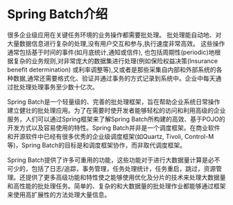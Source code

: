 # Spring Batch介绍
很多企业级应用在关键任务环境的业务操作都需要批处理。
批处理能自动地、对大量数据信息进行复杂的处理,没有用户交互和参与,执行速度非常高效。
这些操作通常包括基于时间的事件(如月底统计,通知或信件), 也包括周期性(periodic)地根据复杂的业务规则,对非常庞大的数据集进行处理(例如保险权益决策(Insurance benefit determination) 或利率调整等),又或者是那些采集自内部和外部系统的各种数据,通常还需要格式化、验证并通过事务的方式记录到系统中。企业中每天通过批处理处理事务至少数十亿次。

Spring Batch是一个轻量级的、完善的批处理框架，旨在帮助企业系统日常操作建立健壮的批处理应用。为了在需要时使开发者能够轻松的访问和利用高级的企业服务，人们可以通过Spring框架来了解Spring Batch所构建的高效、基于POJO的开发方式以及容易使用的特性。Spring Batch并非是一个调度框架。在商业软件和开源软件中已经有很多优秀的企业级调度框架(如Quartz, Tivoli, Control-M等)，Spring Batch的目标是和调度框架协作，而非取代调度框架。

Spring Batch提供了许多可重用的功能，这些功能对于进行大数据量计算是必不可少的，包括了日志/追踪，事务管理，任务处理统计，任务重启，跳过，资源管理。还提供了更多高级功能和特性使之能够使用优化及分片的技术来处理大数据量和高性能的批处理任务。简单的、复杂的和大数据量的批处理作业都能够通过框架来使用高扩展性的方法处理大量信息。
